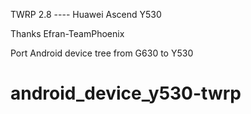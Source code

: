 TWRP 2.8 ---- Huawei Ascend Y530

Thanks Efran-TeamPhoenix

Port Android device tree from G630 to Y530
# android_device_y530-twrp
